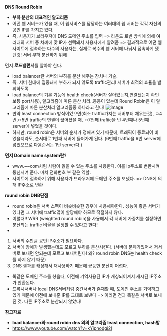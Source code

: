 **DNS Round Robin**
- **부하 분산의 대표적인 알고리즘**
- 어떤 웹 서비스가 있을 때, 이 웹서비스를 담당하는 여러대의 웹 서버는 각각 자신의 공인 IP를 가지고 있다.
- 즉, 사용자가 브라우저에 DNS 도메인 주소를 입력 => 라운드 로빈 방식에 의해 여러대의 서버 중 차례에 맞 IP가 선택돼서 사용자에게 알려줌 => 결과적으로 어떤 웹사이트에 접속하는 다수의 사용자는, 실제로 복수의 웹 서버에 나눠서 접속하게 됐던것! 서버 부하 분산하기 위해

먼저 **로드밸런서**를 알아야 한다.
- load balancer란 서버의 부하를 분산 해주는 장치나 기술.
- 즉, 서버 한대에 집중돼서 부하가 되지 않도록 traffic관리! 서버가 최적의 효율을 발휘하도록
- load balance의 기본 기능에 health check(서버가 살아있는지,연결됐는지 확인 보통 port사용), 알고리즘에 따른 분산 처리..등등이 있는데
  Round Robin은 이 알고리즘에 따른 분산처리 알고리즘중 하나라고 한다!
![image](https://github.com/ws1811/cs-study/assets/117894789/bddea1ae-965e-4194-9fae-ea567c80aac3)
- 만약 least connection 방식이었으면(최소 traffic가지는 서버부터 체우는것), ㅁ4번,ㅁ5번 traffic의 연결이 끊어졌을 때, ㅁ7번째 trafiic을 빈 4번째나 5번째 server에 넣었을 것이다.
- 하지만, round robin은 서버의 순서가 정해져 있기 때문에, 트래픽이 종료되어 비었을지라도, 순서대로 1번째 서버에 들어가게 된다. (6번째 traffic을 6번 server에 넣었으므로 다음순서는 1번 server다.)
  
**먼저 Domain name system란?**
- www.~~com처럼 사람이 읽을 수 있는 주소를 사용한다. 이를 ip주소로 변환시켜 통신시켜 준다.
마치 전화번호 부 같은 역할.
- 사이트에 접속하기 위해 사용자가 브라우저에 도메인 주소를 보냈다. => DNS에 의해 IP주소로 변환

**round robin DNB단점**
- round robin은 서버 스펙이 비슷비슷한 경우에 사용해야한다. 성능이 좋은 서버가 있다면 그 서버에 traffic많이 할당해야 하므로 적절하지 않다.
- 이럴때!! WRR (weighted round robin)을 사용해서 각 서버에 가중치를 설정하면 분산되는 traffic 비율을 설정할 수 있다고 한다!
- 
1. 서버의 수만큼 공인 IP주소가 필요하다.
2. 서버에 장애가 발생했는데도 모르고 부하를 분산시킨다. (서버에 문제가있어서 저서버로 보내면 안되는데 모르고 보내버린다! 왜? round robin DNS는 health check를 하지 않기 때문)
3. DNS 결과를 캐싱해서 재사용하기 때문에 균등한 분산이 어렵다.
- 똑같은 도메인 주소를 쳤을때, 이전에 기억사용된 IP가 캐싱되어져서 캐시된 IP주소가 반환된다.
- 프록시서버나 local DNS서버처럼 중간서버가 존재할 때, 도메인 주소를 기억하고 있기 때문에 이전에 보내준 IP를 그대로 보낸다 => 이러면 전과 똑같은 서버로 보내진 것. 다른 IP주소로 분산되지 않았다!

**참고자료**
- **load balancer와 round robin dns 외의 알고리즘 least connection, hash방**
- https://www.youtube.com/watch?v=kYipnodgi2I
